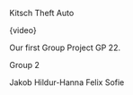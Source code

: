Kitsch Theft Auto

{video}

Our first Group Project GP 22. 

Group 2

Jakob 
Hildur-Hanna
Felix
Sofie

